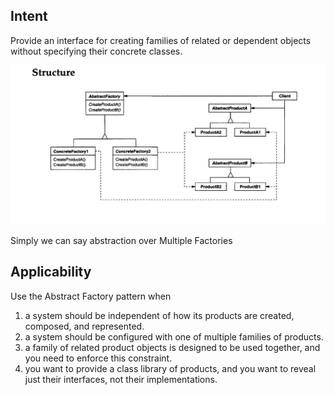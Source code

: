 Intent
---------
Provide an interface for creating families of related or dependent objects without
specifying their concrete classes.

![img.png](img.png)

Simply we can say abstraction over Multiple Factories

Applicability
-------------
Use the Abstract Factory pattern when
1. a system should be independent of how its products are created, composed, and represented.
2. a system should be configured with one of multiple families of products.
3. a family of related product objects is designed to be used together, and you need to enforce this constraint.
4. you want to provide a class library of products, and you want to reveal just their interfaces, not their implementations.